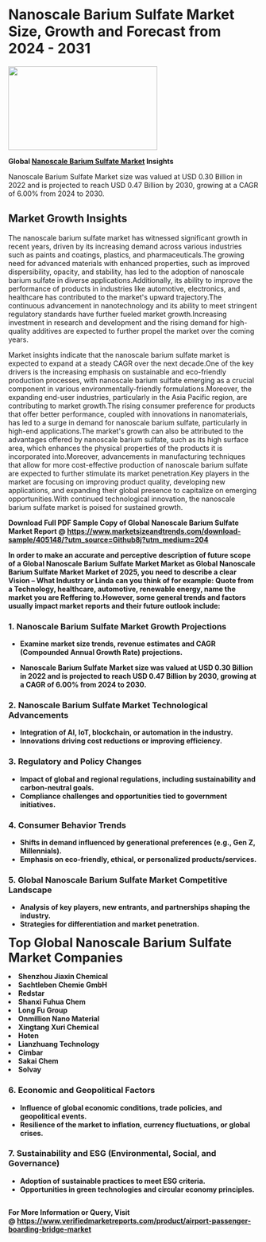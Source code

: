 <H1>Nanoscale Barium Sulfate Market Size, Growth and Forecast from 2024 - 2031</H1><img class="aligncenter size-medium wp-image-584254" src="https://thirdeyenews.in/wp-content/uploads/2024/09/Global-Market-Research-300x168.jpeg" alt="" width="300" height="168" /><p><strong>Global&nbsp;<a href="https://www.marketsizeandtrends.com/download-sample/405148/?utm_source=Github8j?utm_medium=204">Nanoscale Barium Sulfate Market</a> Insights</strong></p><p>Nanoscale Barium Sulfate Market size was valued at USD 0.30 Billion in 2022 and is projected to reach USD 0.47 Billion by 2030, growing at a CAGR of 6.00% from 2024 to 2030.</p><p><h2>Market Growth Insights</h2> <p>The nanoscale barium sulfate market has witnessed significant growth in recent years, driven by its increasing demand across various industries such as paints and coatings, plastics, and pharmaceuticals.The growing need for advanced materials with enhanced properties, such as improved dispersibility, opacity, and stability, has led to the adoption of nanoscale barium sulfate in diverse applications.Additionally, its ability to improve the performance of products in industries like automotive, electronics, and healthcare has contributed to the market's upward trajectory.The continuous advancement in nanotechnology and its ability to meet stringent regulatory standards have further fueled market growth.Increasing investment in research and development and the rising demand for high-quality additives are expected to further propel the market over the coming years.<strong></strong></p> <p>Market insights indicate that the nanoscale barium sulfate market is expected to expand at a steady CAGR over the next decade.One of the key drivers is the increasing emphasis on sustainable and eco-friendly production processes, with nanoscale barium sulfate emerging as a crucial component in various environmentally-friendly formulations.Moreover, the expanding end-user industries, particularly in the Asia Pacific region, are contributing to market growth.The rising consumer preference for products that offer better performance, coupled with innovations in nanomaterials, has led to a surge in demand for nanoscale barium sulfate, particularly in high-end applications.The market's growth can also be attributed to the advantages offered by nanoscale barium sulfate, such as its high surface area, which enhances the physical properties of the products it is incorporated into.Moreover, advancements in manufacturing techniques that allow for more cost-effective production of nanoscale barium sulfate are expected to further stimulate its market penetration.Key players in the market are focusing on improving product quality, developing new applications, and expanding their global presence to capitalize on emerging opportunities.With continued technological innovation, the nanoscale barium sulfate market is poised for sustained growth.<strong></p><p><span class=""><strong>Download Full PDF Sample Copy of Global Nanoscale Barium Sulfate Market Report</strong> @ <a href="https://www.marketsizeandtrends.com/download-sample/405148/?utm_source=Github8j?utm_medium=204" target="_blank">https://www.marketsizeandtrends.com/download-sample/405148/?utm_source=Github8j?utm_medium=204</a></span></p><p>In order to make an accurate and perceptive description of future scope of a Global&nbsp;Nanoscale Barium Sulfate Market Market as Global&nbsp;Nanoscale Barium Sulfate Market Market of 2025, you need to describe a clear Vision &ndash; What Industry or Linda can you think of for example: Quote from a Technology, healthcare, automotive, renewable energy, name the market you are Reffering to.However, some general trends and factors usually impact market reports and their future outlook include:</p><h3>1.&nbsp;<strong>Nanoscale Barium Sulfate Market Growth Projections</strong></h3><ul><li>Examine market size trends, revenue estimates and CAGR (Compounded Annual Growth Rate) projections.</li><li><p>Nanoscale Barium Sulfate Market size was valued at USD 0.30 Billion in 2022 and is projected to reach USD 0.47 Billion by 2030, growing at a CAGR of 6.00% from 2024 to 2030.</p></li></ul><h3>2.&nbsp;<strong>Nanoscale Barium Sulfate Market Technological Advancements</strong></h3><ul><li>Integration of AI, IoT, blockchain, or automation in the industry.</li><li>Innovations driving cost reductions or improving efficiency.</li></ul><h3>3.&nbsp;<strong>Regulatory and Policy Changes</strong></h3><ul><li>Impact of global and regional regulations, including sustainability and carbon-neutral goals.</li><li>Compliance challenges and opportunities tied to government initiatives.</li></ul><h3>4.&nbsp;<strong>Consumer Behavior Trends</strong></h3><ul><li>Shifts in demand influenced by generational preferences (e.g., Gen Z, Millennials).</li><li>Emphasis on eco-friendly, ethical, or personalized products/services.</li></ul><h3>5.&nbsp;<strong>Global Nanoscale Barium Sulfate Market Competitive Landscape</strong></h3><ul><li>Analysis of key players, new entrants, and partnerships shaping the industry.</li><li>Strategies for differentiation and market penetration.</li></ul><p data-pm-slice="1 1 []"><span style="color: inherit; font-family: inherit; font-size: 25px;">Top Global Nanoscale Barium Sulfate Market Companies</span></p><div class="" data-test-id=""><p><li>Shenzhou Jiaxin Chemical</li><li> Sachtleben Chemie GmbH</li><li> Redstar</li><li> Shanxi Fuhua Chem</li><li> Long Fu Group</li><li> Onmillion Nano Material</li><li> Xingtang Xuri Chemical</li><li> Hoten</li><li> Lianzhuang Technology</li><li> Cimbar</li><li> Sakai Chem</li><li> Solvay</li></p></div><h3>6.&nbsp;<strong>Economic and Geopolitical Factors</strong></h3><ul><li>Influence of global economic conditions, trade policies, and geopolitical events.</li><li>Resilience of the market to inflation, currency fluctuations, or global crises.</li></ul><h3>7.&nbsp;<strong>Sustainability and ESG (Environmental, Social, and Governance)</strong></h3><ul><li>Adoption of sustainable practices to meet ESG criteria.</li><li>Opportunities in green technologies and circular economy principles.</li></ul><h2><strong style="font-size: 14px;">For More Information or Query, Visit @&nbsp;</strong><a style="background-color: #ffffff; font-size: 14px;" href="https://www.marketsizeandtrends.com/report/nanoscale-barium-sulfate-market/" target="_blank">https://www.verifiedmarketreports.com/product/airport-passenger-boarding-bridge-market</a></h2>
